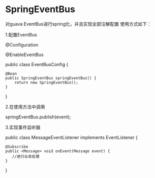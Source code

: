 # SpringEventBus
对guava EventBus进行spring化，并且实现全部注解配置
使用方式如下：

1.配置EventBus

@Configuration

@EnableEventBus

public class EventBusConfig {

    @Bean
    public SpringEventBus springEventBus() {
        return new SpringEventBus();
    }
}

2.在使用方法中调用

  springEventBus.publish(event);

3.实现事件监听器

public class MessageEventListener implements EventListener {

    @Subscribe
    public <Message> void onEvent(Message event) {
       //进行业务处理
    }
}
